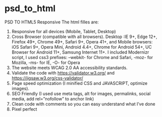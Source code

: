 ﻿# psd_to_html 
PSD TO HTML5 Responsive
The html filles are:
1. Responsive for all devices (Mobile, Tablet, Desktop)
2. Cross Browser (compatible with all browsers). Desktop :IE 9+, Edge 12+, Firefox 49+, Chrome 49+, Safari 9+, Opera 41+, and Mobile browsers: iOS Safari 9+, Opera Mini, Android 4.4+, Chrome for Android 54+, UC Browser for Android 11+, Samsung Internet 11+. I included Modernizr script, I used css3 prefixes: –webkit- for Chrome and Safari, -moz- for Mozilla, -ms- for IE, -O- for Opera
3. The website meets WCAG 2.0 AA accessibility standards.
4. Validate the code with https://validator.w3.org/ and https://jigsaw.w3.org/css-validator/
5. Page speed optimization (I minified CSS and JAVASCRIPT, optimize images).
6. SEO Friendly (I used use meta tags, alt for images, permalinks, social media, add rel=”nofollow” to anchor link)
9. Clean code with comments so you can easy understand what I’ve done
10. Pixel perfect
